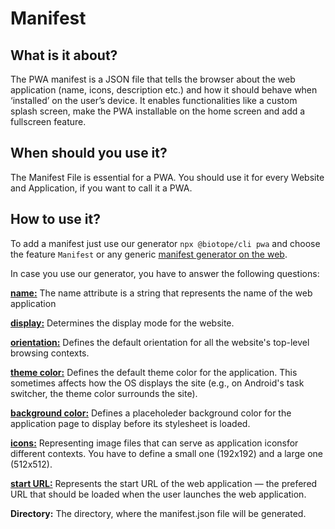 # Manifest

## What is it about?
The PWA manifest is a JSON file that tells the browser about the web application (name, icons, description etc.)  and how it should behave when ‘installed’ on the user’s device. It enables functionalities like a custom splash screen, make the PWA installable on the home screen and add a fullscreen feature.

## When should you use it?
The Manifest File is essential for a PWA. You should use it for every Website and Application, if you want to call it a PWA.

## How to use it?
To add a manifest just use our generator `npx @biotope/cli pwa` and choose the feature `Manifest` or any generic [manifest generator on the web](https://app-manifest.firebaseapp.com/).

In case you use our generator, you have to answer the following questions:

[**name:**](https://developer.mozilla.org/en-US/docs/Web/Manifest/name) The name attribute is a string that represents the name of the web application

[**display:**](https://developer.mozilla.org/en-US/docs/Web/Manifest/display) Determines the display mode for the website.

[**orientation:**](https://developer.mozilla.org/en-US/docs/Web/Manifest/orientation) Defines the default orientation for all the website's top-level browsing contexts.

[**theme color:**](https://developer.mozilla.org/en-US/docs/Web/Manifest/theme_color) Defines the default theme color for the application. This sometimes affects how the OS displays the site (e.g., on Android's task switcher, the theme color surrounds the site).

[**background color:**](https://developer.mozilla.org/en-US/docs/Web/Manifest/background_color) Defines a placeholeder background color for the application page to display before its stylesheet is loaded.

[**icons:**](https://developer.mozilla.org/en-US/docs/Web/Manifest/icons) Representing image files that can serve as application iconsfor different contexts. You have to define a small one (192x192) and a large one (512x512).

[**start URL:**](https://developer.mozilla.org/en-US/docs/Web/Manifest/start_url) Represents the start URL of the web application — the prefered URL that should be loaded when the user launches the web application.

**Directory:** The directory, where the manifest.json file will be generated.
